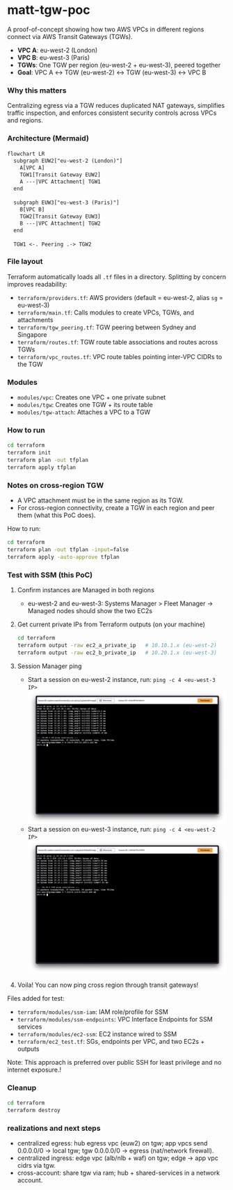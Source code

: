 # matt-tgw-poc

A proof-of-concept showing how two AWS VPCs in different regions connect via AWS Transit Gateways (TGWs).

- **VPC A**: eu-west-2 (London)
- **VPC B**: eu-west-3 (Paris)
- **TGWs**: One TGW per region (eu-west-2 + eu-west-3), peered together
- **Goal**: VPC A ↔ TGW (eu-west-2) ↔ TGW (eu-west-3) ↔ VPC B

### Why this matters
Centralizing egress via a TGW reduces duplicated NAT gateways, simplifies traffic inspection, and enforces consistent security controls across VPCs and regions.

### Architecture (Mermaid)
```mermaid
flowchart LR
  subgraph EUW2["eu-west-2 (London)"]
    A[VPC A]
    TGW1[Transit Gateway EUW2]
    A ---|VPC Attachment| TGW1
  end

  subgraph EUW3["eu-west-3 (Paris)"]
    B[VPC B]
    TGW2[Transit Gateway EUW3]
    B ---|VPC Attachment| TGW2
  end

  TGW1 <-. Peering .-> TGW2
```

### File layout 
Terraform automatically loads all `.tf` files in a directory. Splitting by concern improves readability:
- `terraform/providers.tf`: AWS providers (default = eu-west-2, alias `sg` = eu-west-3)
- `terraform/main.tf`: Calls modules to create VPCs, TGWs, and attachments
- `terraform/tgw_peering.tf`: TGW peering between Sydney and Singapore
- `terraform/routes.tf`: TGW route table associations and routes across TGWs
- `terraform/vpc_routes.tf`: VPC route tables pointing inter-VPC CIDRs to the TGW


### Modules 
- `modules/vpc`: Creates one VPC + one private subnet
- `modules/tgw`: Creates one TGW + its route table
- `modules/tgw-attach`: Attaches a VPC to a TGW

### How to run
```bash
cd terraform
terraform init
terraform plan -out tfplan
terraform apply tfplan
```

### Notes on cross-region TGW
- A VPC attachment must be in the same region as its TGW.
- For cross-region connectivity, create a TGW in each region and peer them (what this PoC does).

How to run:
```bash
cd terraform
terraform plan -out tfplan -input=false
terraform apply -auto-approve tfplan
```

### Test with SSM (this PoC)
1) Confirm instances are Managed in both regions
   - eu-west-2 and eu-west-3: Systems Manager > Fleet Manager → Managed nodes should show the two EC2s
2) Get current private IPs from Terraform outputs (on your machine)
   ```bash
   cd terraform
   terraform output -raw ec2_a_private_ip   # 10.10.1.x (eu-west-2)
   terraform output -raw ec2_b_private_ip   # 10.20.1.x (eu-west-3)
   ```
3) Session Manager ping
   - Start a session on eu-west-2 instance, run: `ping -c 4 <eu-west-3 IP>`
        ![London → Paris ping (eu-west-2 → eu-west-3)](docs/london-to-paris.png)
   - Start a session on eu-west-3 instance, run: `ping -c 4 <eu-west-2 IP>`
        ![Paris → London ping (eu-west-3 → eu-west-2)](docs/paris-to-london.png)
     
4) Voila! You can now ping cross region through transit gateways! 

Files added for test:
- `terraform/modules/ssm-iam`: IAM role/profile for SSM
- `terraform/modules/ssm-endpoints`: VPC Interface Endpoints for SSM services
- `terraform/modules/ec2-ssm`: EC2 instance wired to SSM
- `terraform/ec2_test.tf`: SGs, endpoints per VPC, and two EC2s + outputs

Note: This approach is preferred over public SSH for least privilege and no internet exposure.!


### Cleanup
```bash
cd terraform
terraform destroy
```

### realizations and next steps
- centralized egress: hub egress vpc (euw2) on tgw; app vpcs send 0.0.0.0/0 → local tgw; tgw 0.0.0.0/0 → egress (nat/network firewall).
- centralized ingress: edge vpc (alb/nlb + waf) on tgw; edge → app vpc cidrs via tgw.
- cross-account: share tgw via ram; hub + shared-services in a network account.

